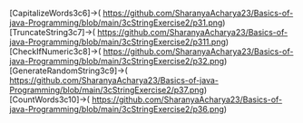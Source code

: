[CapitalizeWords3c6]->( https://github.com/SharanyaAcharya23/Basics-of-java-Programming/blob/main/3cStringExercise2/p31.png)  
[TruncateString3c7]->( https://github.com/SharanyaAcharya23/Basics-of-java-Programming/blob/main/3cStringExercise2/p311.png)  
[CheckIfNumeric3c8]->( https://github.com/SharanyaAcharya23/Basics-of-java-Programming/blob/main/3cStringExercise2/p32.png)  
[GenerateRandomString3c9]->( https://github.com/SharanyaAcharya23/Basics-of-java-Programming/blob/main/3cStringExercise2/p37.png)  
[CountWords3c10]->( https://github.com/SharanyaAcharya23/Basics-of-java-Programming/blob/main/3cStringExercise2/p36.png)

